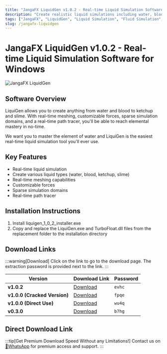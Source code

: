 ```yaml
---
title: "JangaFX LiquidGen v1.0.2 - Real-time Liquid Simulation Software for Windows"
description: "Create realistic liquid simulations including water, blood, ketchup, and slime with JangaFX LiquidGen. Features real-time meshing, customizable forces, sparse simulation domains, and a real-time path tracer."
tags: ["JangaFX", "LiquidGen", "Liquid Simulation", "Fluid Simulation", "3D Software", "Real-time Rendering", "VFX", "CGI", "Water Simulation", "Particle Effects"]
slug: /jangafx-liquidgen
---
```


# JangaFX LiquidGen v1.0.2 - Real-time Liquid Simulation Software for Windows

![JangaFX LiquidGen](https://www.gfxcamp.com/wp-content/uploads/2024/10/LiquidGen.jpg)

## Software Overview

LiquiGen allows you to create anything from water and blood to ketchup and slime. With real-time meshing, customizable forces, sparse simulation domains, and a real-time path tracer, you'll be able to reach elemental mastery in no-time.

We want you to master the element of water and LiquiGen is the easiest real-time liquid simulation tool you'll ever use.

## Key Features

- Real-time liquid simulation
- Create various liquid types (water, blood, ketchup, slime)
- Real-time meshing capabilities
- Customizable forces
- Sparse simulation domains
- Real-time path tracer

## Installation Instructions

1. Install liquigen_1_0_2_installer.exe
2. Copy and replace the LiquiGen.exe and TurboFloat.dll files from the replacement folder to the installation directory

## Download Links

:::warning[Download]
Click on the link to go to the download page. The extraction password is provided next to the link.
:::

| Version | Download Link | Password |
| ------- | ------------- | -------- |
| **v1.0.2** | [Download](https://pan.baidu.com/s/1ogz92qCzCibJAsr1l-loWg?pwd=evhc) | `evhc` |
| **v1.0.0 (Cracked Version)** | [Download](https://pan.baidu.com/s/1LiHBgls6ggaI8ZvQDGKlmQ?pwd=fpqe) | `fpqe` |
| **v1.0.0 (Direct Use)** | [Download](https://pan.baidu.com/s/1OOxP6Ot6TlaC8YMHfaksMw?pwd=wu4q) | `wu4q` |
| **v0.3.0** | [Download](https://pan.baidu.com/s/1QuHzGz0-RZj77Ddpusl03Q?pwd=b7hg) | `b7hg` |
## Direct Download Link
:::tip[Get Premium Download Speed Without any Limitations!]
Contact us on [💬WhatsApp](https://wa.me/+8613237610083) for premium  access and support.
:::